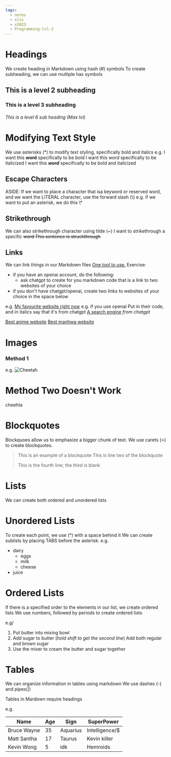 ```yaml
---
tags:
  - notes
  - slss
  - x2023
  - Programming-lvl-2
---
```


# Headings
We create heading in Markdown using hash (#) symbols
To create subheading, we can use multiple has symbols 

## This is a level 2 subheading 
### This is a level 3 subheading
###### This is a level 6 sub heading (Max lvl)
# Modifying Text Style 
We use asterisks (\*) to modify text styling, specifically bold and italics 
e.g.
I want this  **word**  specifically to be bold
I want this  *word* specifically to be italicized 
I want this  ***word***  specifically to be bold and italicized

## Escape Characters
ASIDE: If we want to place a character that isa keyword or reserved word, and we want the LITERAL character, use the forward slash (\\)
		e.g. if we want to put an asterisk, we do this \\\*

## Strikethrough
We can also strikethrough character using tilde (~)
I want to strikethrough a specific ~~word
This sentence is struckthrough~~

## Links
We can link things in our Markdown files
[One tool to use.](https://chat.openai.com) 
Exercise:
* if you have an openai account, do the following:
	* ask chatgpt to create for you markdown code that is a link to two websites of your choice
* if you don't have chatgpt/openai, create two links to websites of your choice in the space below

e.g. [My favourite website right now](http://aniwatch.to)
e.g. if you use openai
Put in their code, and in italics say that it's from chatgpt
[A search engine]([https://google.com](https://google.com/)) *from chatgpt*

[Best anime website](http://aniwatch.to)
[Best manhwa website](https://asuracomics.com)

# Images
### Method 1
e.g.
![Cheetah](https://www.google.com/url?sa=i&url=https%3A%2F%2Fencrypted-tbn1.gstatic.com%2Flicensed-image%3Fq%3Dtbn%3AANd9GcSJOLYNRYiStt_yuOskGOSicX4ICp3_BIO3qfz7QU1xZ6h6j3ycM9EHrReY3ntjABrCFJDCcwzpfReY4io&psig=AOvVaw0uRXUE9hiHyE0Go-g3HMAC&ust=1694277755021000&source=images&cd=vfe&opi=89978449&ved=0CBAQjRxqFwoTCIj92s-6m4EDFQAAAAAdAAAAABAE)


# Method Two Doesn't Work 

cheehta

# Blockquotes 
Blockquoes allow us to emphasize a bigger chunk of text.
We use carets (>) to create blockquotes.

> This is an example of a blockquote
> This is line two of the blockquote
> 
> This is the fourth line; the third is blank

# Lists
We can create both ordered and unordered lists

# Unordered Lists
To create each point, we use (\*) with a space behind it
We can create sublists by placing TABS before the asterisk. 
e.g.
* dairy
	* eggs
	* milk
	* cheese
* juice

# Ordered Lists
If there is a specified order to the elements in our list,
we create ordered lists
We use numbers, followed by periods to create ordered lists

e.g/
1. Put butter into mixing bowl
2. Add sugar to butter (*hold shift to get the second line*)
	 Add both regular and brown sugar 
1. Use the mixer to cream the butter and sugar together 

# Tables
We can organize information in tables using markdown
We use dashes (-) and pipes(|) 

Tables in Mardown require headings

e.g.

| Name      | Age     | Sign     | SuperPower  |
| ---           | ---      | ---        |---          | 
| Bruce Wayne | 35     | Aquarius | Intelligence/$ |
| Matt Santha | 17     | Taurus   | Kevin killer |
| Kevin Wong  | 5      | idk      | Hemroids |






